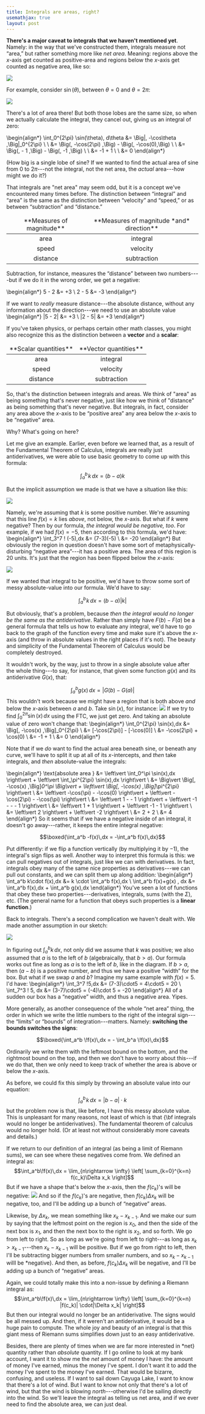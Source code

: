 ```yaml
---
title: Integrals are areas, right?
usemathjax: true
layout: post
---
```



**There's a major caveat to integrals that we haven't mentioned yet**. Namely: in the way that we've constructed them, integrals measure not “area,” but rather something more like *net area*. Meaning: regions above the $x$-axis get counted as positive-area and regions below the $x$-axis get counted as negative area, like so:

![](integration-as-net-area-arbitrary-function.svg)

For example, consider $\sin(\theta)$, between $\theta=0$ and $\theta=2\pi$:

![](sine-net-area.svg)

There's a lot of area there! But both those lobes are the same size, so when we actually calculate the integral, they cancel out, giving us an integral of zero:

\begin{align*}
\int_0^{2\pi} \sin(\theta)\, d\theta &= \Big|\, -\cos\theta \,\Big|_0^{2\pi} \\ \\
&= \Big(\, -\cos(2\pi) \,\Big) - \Big(\, -\cos(0)\,\Big) \\ \\
&= \Big(\, - 1 \,\Big) - \Big(\, -1 \,\Big) \\ \\
&= -1 + 1 \\ \\
&= 0
\end{align*}

(How big is a single lobe of sine? If we wanted to find the actual area of sine from $0$ to $2\pi$---not the integral, not the net area, the *actual* area---how might we do it?)

That integrals are "net area" may seem odd, but it is a concept we've encountered many times before. The distinction between “integral” and “area” is the same as the distinction between “velocity” and “speed,” or as between “subtraction” and “distance.”

<table style = 'text-align:center;'>
<thead><td>**Measures of magnitude**</td><td>**Measures of magnitude *and* direction**</td></thead>
<tr><td> area </td> <td> integral </td></tr>
<tr><td> speed </td> <td> velocity </td></tr>
<tr><td> distance </td> <td> subtraction </td></tr>
</table>


Subtraction, for instance, measures the “distance” between two numbers----but if we do it in the wrong order, we get a negative:

\begin{align*}
5 - 2 &= +3 \\
2 - 5 &= -3
\end{align*}

If we want to *really* measure distance---the absolute distance, without any information about the direction---we need to use an absolute value
\begin{align*}
|5 - 2| &= +3 \\
|2 - 5| &= +3
\end{align*}

If you've taken physics, or perhaps certain other math classes, you might also recognize this as the distinction between a **vector** and a **scalar**:

<table style = 'text-align:center;'>
<thead><td>**Scalar quantities**</td><td>**Vector quantities**</td></thead>
<tr><td> area </td> <td> integral </td></tr>
<tr><td> speed </td> <td> velocity </td></tr>
<tr><td> distance </td> <td> subtraction </td></tr>
</table>

So, that's the distinction between integrals and areas. We think of "area" as being something that's never negative, just like how we think of "distance" as being something that's never negative. But integrals, in fact, consider any area above the $x$-axis to be “positive area” any area below the $x$-axis to be “negative” area. 

Why? What's going on here?

Let me give an example. Earlier, even before we learned that, as a result of the Fundamental Theorem of Calculus, integrals are really just antiderivatives, we were able to use basic geometry to come up with this formula:

$$\int_a^b \!k\,dx = (b-a)k$$

But the implicit assumption we made is that we have a situation like this:

![](ImplicitIntegrationAssumption.png)

Namely, we're assuming that $k$ is some positive number. We're assuming that this line $f(x)=k$ lies *above*, not below, the $x$-axis.  But what if $k$ were negative? Then by our formula, *the integral would be negative, too*. For example, if we had $f(x) = -5$, then according to this formula, we'd have:
\begin{align*}
 \int_3^7 \! (-5)\,dx &= (7-3)(-5) \\
 &= -20
 \end{align*}
But obviously the region in question doesn't have some sort of metaphysically-disturbing “negative area”---it has a positive area. The area of this region is $20$ units. It's just that the region has been flipped below the $x$-axis:

![](NetArea2.png)

If we wanted that integral to be positive, we'd have to throw some sort of messy absolute-value into our formula. We'd have to say: 

$$\int_a^b \!k\,dx = (b-a)|k|$$

But obviously, that's a problem, because *then the integral would no longer be the same as the antiderivative*. Rather than simply have $F(b)-F(a)$ be a general formula that tells us how to evaluate any integral, we'd have to go back to the graph of the function every time and make sure it's above the $x$-axis (and throw in absolute values in the right places if it's not). The beauty and simplicity of the Fundamental Theorem of Calculus would be completely destroyed. 

It wouldn't work, by the way, just to throw in a single absolute value after the whole thing---to say, for instance, that given some function $g(x)$ and its antiderivative $G(x)$, that:

$$\int_a^b g(x)\,dx = |G(b) - G(a)|$$
This wouldn't work because we might have a region that is both above *and* below the $x$-axis between $a$ and $b$. Take $\sin(x)$, for instance:
![](sinex2.png)
If we try to find $\displaystyle \int_0^{2\pi} \sin(x)\,dx$ using the FTC, we just get zero. And taking an absolute value of zero won't change that:
\begin{align*}
\int_0^{2\pi} \sin(x)\,dx &= \Big[\, -\cos(x) \,\Big]_0^{2\pi} \\
&= [-\cos(2\pi)] - [-\cos(0)] \\
&= -\cos(2\pi) + \cos(0) \\
&= -1 + 1 \\
&= 0
\end{align*}

Note that if we *do* want to find the actual area beneath sine, or beneath any curve, we'll have to split it up at all of its $x$-intercepts, and *then* take integrals, and *then* absolute-value the integrals:

\begin{align*}
\text{absolute area } &= \left\vert \int_0^\pi \sin(x)\,dx \right\vert  + \left\vert \int_\pi^{2\pi} \sin(x)\,dx \right\vert \\
&= \Big\vert \Big[\, -\cos(x) \,\Big]_0^\pi \Big\vert + \left\vert \Big[\, -\cos(x) \,\Big]_\pi^{2\pi} \right\vert \\
&= \left\vert -\cos(\pi) - -\cos(0) \right\vert + \left\vert -\cos(2\pi) - -\cos(\pi) \right\vert \\
&= \left\vert 1 - -  1 \right\vert + \left\vert -1 - - - 1 \right\vert \\
&= \left\vert 1 + 1 \right\vert + \left\vert -1 - 1 \right\vert \\
&= \left\vert 2 \right\vert + \left\vert -2 \right\vert \\
&= 2 + 2 \\
&= 4
\end{align*}
So it seems that if we have a negative inside of an integral, it doesn't go away---rather, it keeps the entire integral negative:

$$\boxed{\int_a^b -f(x)\,dx = -\int_a^b f(x)\,dx}$$

Put differently: if we flip a function vertically (by multiplying it by $-1$), the integral's sign flips as well. Another way to interpret this formula is this: we can pull negatives out of integrals, just like we can with derivatives. In fact, integrals obey many of the same nice properties as derivatives---we can pull out constants, and we can split them up along addition:
\begin{align*}
\int_a^b k\cdot f(x)\,dx &= k \cdot \int_a^b f(x)\,dx \\
\int_a^b f(x)+g(x) \, dx &= \int_a^b f(x)\,dx + \int_a^b g(x)\,dx
\end{align*}
You've seen a lot of functions that obey these two properties---derivatives, integrals, sums (with the $\Sigma$), etc. (The general name for a function that obeys such properties is a **linear function**.)

Back to integrals. There's a second complication we haven't dealt with. We made another assumption in our sketch: 

![](ImplicitIntegrationAssumption.png)

In figuring out $\displaystyle \int_a^b k \,dx$, not only did we assume that $k$ was positive; we also assumed that $a$ is to the left of $b$ (algebraically, that $b>a$). Our formula works out fine as long as $a$ is to the left of $b$, like in the diagram. If $b>a$, then $(a-b)$ is a positive number, and thus we have a positive “width” for the box. But what if we swap $a$ and $b$? Imagine my same example with $f(x) = 5$. I'd have:
\begin{align*}
\int_3^7 \!5\,dx &= (7-3)\cdot5 = 4\cdot5 = 20 \\
\int_7^3 \! 5\, dx &= (3-7)\cdot5 = (-4)\cdot 5 = -20
\end{align*}
All of a sudden our box has a “negative” width, and thus a negative area. Yipes.

More generally, as another consequence of the whole “net area” thing, the order in which we write the little numbers to the right of the integral sign---the “limits” or “bounds” of integration---matters. Namely: **switching the bounds switches the signs**: 

$$\boxed{\int_a^b \!f(x)\,dx = - \int_b^a \!f(x)\,dx}$$

Ordinarily we write them with the leftmost bound on the bottom, and the rightmost bound on the top, and then we don't have to worry about this---if we do that, then we only need to keep track of whether the area is above or below the $x$-axis.

As before, we could fix this simply by throwing an absolute value into our equation:
$$\int_a^b \!k\,dx = |b-a|\cdot k$$
but the problem now is that, like before, I have this messy absolute value. This is unpleasant for many reasons, not least of which is that {\bf integrals would no longer be antiderivatives}. The fundamental theorem of calculus would no longer hold. (Or at least not without considerably more caveats and details.) 

If we return to our definition of an integral (as being a limit of Riemann sums), we can see where these negatives come from. We defined an integral as:
$$\int_a^b\!f(x)\,dx = \lim_{n\rightarrow \infty} \left[ \sum_{k=0}^{k=n} f(c_k)\Delta x_k \right]$$
But if we have a shape that's below the $x$-axis, then the $f(c_k)$'s will be negative:
![](negativecks.png)
And so if the $f(c_k)$'s are negative, then $f(c_k)\Delta x_k$ will be negative, too, and I'll be adding up a bunch of “negative” areas.

Likewise, by $\Delta x_k$,  we mean something like $x_k - x_{k-1}$. And we make our sum by saying that the leftmost point on the region is $x_0$, and then the side of the next box is $x_1$, and then the next box to the right is $x_2$, and so forth. We go from left to right. So as long as we're going from left to right---as long as $x_k > x_{k-1}$---then $x_k - x_{k-1}$ will be positive. But if we go from right to left, then I'll be subtracting bigger numbers from smaller numbers, and so $x_k - x_{k-1}$ willl be *negative}. And then, as before,  $f(c_k)\Delta x_k$ will be negative, and I'll be adding up a bunch of “negative” areas.

Again, we could totally make this into a non-issue by defining a Riemann integral as:
$$\int_a^b\!f(x)\,dx = \lim_{n\rightarrow \infty} \left[ \sum_{k=0}^{k=n} |f(c_k)| \cdot|\Delta x_k| \right]$$
But then our integral would no longer be an antiderivative. The signs would be all messed up. And then, if it weren't an antiderivative, it would be a huge pain to compute. The whole joy and beauty of an integral is that this giant mess of Riemann sums simplifies down just to an easy antiderivative.

Besides, there are plenty of times when we are far more interested in *net} quantity rather than *absolute* quantity. If I go online to look at my bank account, I want it to show me the *net* amount of money I have: the amount of money I've earned, minus the money I've spent. I don't want it to add the money I've spent to the money I've earned. That would be bizarre, confusing, and useless.  If I want to sail down Cayuga Lake, I want to know that there's a lot of wind. But I want to know not only that there's a lot of wind, but that the wind is blowing *north*---otherwise I'd be sailing directly into the wind. So we'll leave the integral as telling us net area, and if we ever need to find the absolute area, we can just deal.
